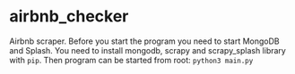 # airbnb_checker
Airbnb scraper. 
Before you start the program you need to start MongoDB and Splash.
You need to install mongodb, scrapy and scrapy_splash library with `pip`.
Then program can be  started from root: `python3 main.py`
